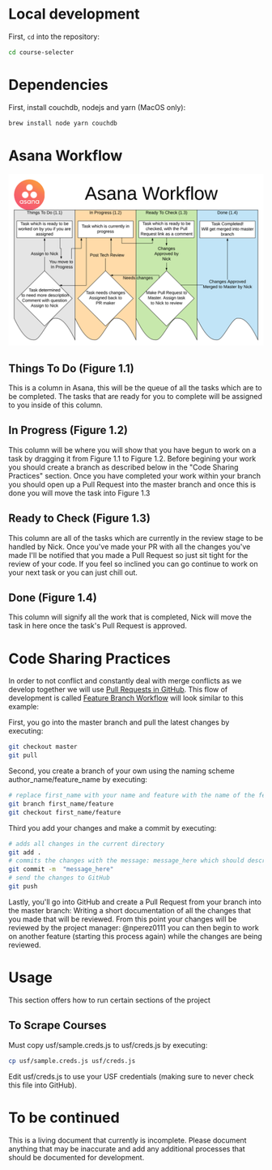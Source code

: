 # Local development

First, `cd` into the repository:

```sh
cd course-selecter
```

# Dependencies

First, install couchdb, nodejs and yarn (MacOS only):

```sh
brew install node yarn couchdb
```

# Asana Workflow

![Course Selector Workflow](Course%20Selector%20Workflow.png)

## Things To Do (Figure 1.1)

This is a column in Asana, this will be the queue of all the tasks which are to be completed. The tasks that are ready for you to complete will be assigned to you inside of this column.

## In Progress (Figure 1.2)

This column will be where you will show that you have begun to work on a task by dragging it from Figure 1.1 to Figure 1.2. Before begining your work you should create a branch as described below in the "Code Sharing Practices" section. Once you have completed your work within your branch you should open up a Pull Request into the master branch and once this is done you will move the task into Figure 1.3

## Ready to Check (Figure 1.3)

This column are all of the tasks which are currently in the review stage to be handled by Nick. Once you've made your PR with all the changes you've made I'll be notified that you made a Pull Request so just sit tight for the review of your code. If you feel so inclined you can go continue to work on your next task or you can just chill out.

## Done (Figure 1.4)

This column will signify all the work that is completed, Nick will move the task in here once the task's Pull Request is approved.


# Code Sharing Practices

In order to not conflict and constantly deal with merge conflicts as we develop together we will use [Pull Requests in GitHub](https://help.github.com/articles/about-pull-requests/).
This flow of development is called [Feature Branch Workflow](https://www.atlassian.com/git/tutorials/comparing-workflows/feature-branch-workflow) will look similar to this example:

First, you go into the master branch and pull the latest changes by executing:

```sh
git checkout master
git pull
```

Second, you create a branch of your own using the naming scheme author_name/feature_name by executing:

```sh
# replace first_name with your name and feature with the name of the feature that you are working on
git branch first_name/feature
git checkout first_name/feature
```

Third you add your changes and make a commit by executing:
```sh
# adds all changes in the current directory
git add .
# commits the changes with the message: message_here which should describe the changes made in that commit
git commit -m  "message_here"
# send the changes to GitHub
git push
```

Lastly, you'll go into GitHub and create a Pull Request from your branch into the master branch: Writing a short documentation of all the changes that you made that will be reviewed.
From this point your changes will be reviewed by the project manager: @nperez0111 you can then begin to work on another feature (starting this process again) while the changes are being reviewed.


# Usage
This section offers how to run certain sections of the project

## To Scrape Courses

Must copy usf/sample.creds.js to usf/creds.js by executing:

```sh
cp usf/sample.creds.js usf/creds.js
```

Edit usf/creds.js to use your USF credentials (making sure to never check this file into GitHub).


# To be continued

This is a living document that currently is incomplete.
Please document anything that may be inaccurate and add any additional processes that should be documented for development.
